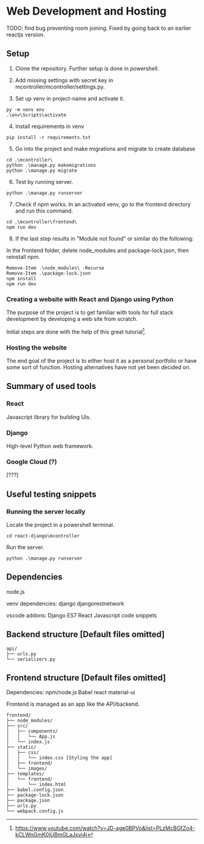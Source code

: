 # Web Development and Hosting

TODO: find bug preventing room joining. Fixed by going back to an earlier reactjs version.

## Setup

1) Clone the repository. Further setup is done in powershell.

2) Add missing settings with secret key in mcontroller/mcontroller/settings.py.

3) Set up venv in project-name and activate it.

```
py -m venv env
.\env\Scripts\activate
```

4) Install requirements in venv

```
pip install -r requirements.txt
```

5) Go into the project and make migrations and migrate to create database

```
cd .\mcontroller\
python .\manage.py makemigrations
python .\manage.py migrate
```

6) Test by running server.

```
python .\manage.py runserver
```

7) Check if npm works. In an activated venv, go to the frontend directory and run this command.

```
cd .\mcontroller\frontend\
npm run dev
```

8) If the last step results in "Module not found" or similar do the following:

In the frontend folder, delete node_modules and package-lock.json, then reinstall npm.

```
Remove-Item .\node_modules\ -Recurse
Remove-Item .\package-lock.json
npm install
npm run dev
```

### Creating a website with React and Django using Python
 
The purpose of the project is to get familiar with tools for full stack development by developing a web site from scratch.

Initial steps are done with the help of this great tutorial[^1].

### Hosting the website

The end goal of the project is to either host it as a personal portfolio or have some sort of function. Hosting alternatives have not yet been decided on.


## Summary of used tools

### React


Javascript library for building UIs.

### Django

High-level Python web framework.

### Google Cloud (?)

[???]


## Useful testing snippets

### Running the server locally

Locate the project in a powershell terminal.

```
cd react-django\mcontroller
```

Run the server.

```
python .\manage.py runserver
```


## Dependencies

node.js

venv dependencies:
django
djangorestnetwork

vscode addons:
Django
ES7 React
Javascript code snippets

## Backend structure [Default files omitted]

```
api/  
├── urls.py  
└── serializers.py  
```

## Frontend structure [Default files omitted]

Dependencies:
npm/node.js
Babel
react
material-ui

Frontend is managed as an app like the API/backend.

```
frontend/  
├── node_modules/  
├── src/  
│   ├── components/  
│   │   └── App.js  
│   └── index.js  
├── static/  
│   ├── css/  
│   │   └── index.css [Styling the app]  
│   ├── frontend/  
│   └── images/  
├── templates/  
│   └── frontend/  
│       └── index.html  
├── babel.config.json  
├── package-lock.json  
├── package.json  
├── urls.py  
└── webpack.config.js  
```

[^1]: https://www.youtube.com/watch?v=JD-age0BPVo&list=PLzMcBGfZo4-kCLWnGmK0jUBmGLaJxvi4j    